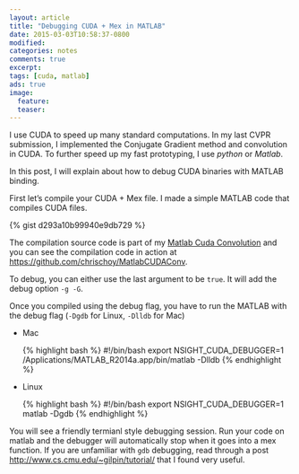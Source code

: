 ```yaml
---
layout: article
title: "Debugging CUDA + Mex in MATLAB"
date: 2015-03-03T10:58:37-0800
modified:
categories: notes
comments: true
excerpt:
tags: [cuda, matlab]
ads: true
image:
  feature:
  teaser:
---
```


I use CUDA to speed up many standard computations. In my last CVPR submission, I implemented the Conjugate Gradient method and convolution in CUDA. To further speed up my fast prototyping, I use *python* or *Matlab*. 

In this post, I will explain about how to debug CUDA binaries with MATLAB binding.

First let’s compile your CUDA + Mex file. I made a simple MATLAB code that compiles CUDA files.

{% gist d293a10b99940e9db729 %}

The compilation source code is part of my [Matlab Cuda Convolution](https://github.com/chrischoy/MatlabCUDAConv/) and you can see the compilation code in action at <https://github.com/chrischoy/MatlabCUDAConv>.

To debug, you can either use the last argument to be `true`. It will add the debug option `-g -G`.

Once you compiled using the debug flag, you have to run the MATLAB with the debug flag (`-Dgdb` for Linux, `-Dlldb` for Mac)

- Mac

    {% highlight bash %}
    #!/bin/bash
    export NSIGHT_CUDA_DEBUGGER=1
    /Applications/MATLAB_R2014a.app/bin/matlab -Dlldb 
    {% endhighlight %}

- Linux

    {% highlight bash %}
    #!/bin/bash
    export NSIGHT_CUDA_DEBUGGER=1
    matlab -Dgdb
    {% endhighlight %}

You will see a friendly termianl style debugging session. Run your code on matlab and the debugger will automatically stop when it goes into a mex function. If you are unfamiliar with `gdb` debugging, read through a post <http://www.cs.cmu.edu/~gilpin/tutorial/> that I found very useful.
